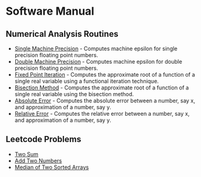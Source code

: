 # Software Manual

## Numerical Analysis Routines
* [Single Machine Precision](https://github.com/ParkerBywater718/ParkerBywater718.github.io/blob/master/software_manual/single_machine_precision.md) - Computes machine epsilon for single precision floating point numbers. 
* [Double Machine Precision](https://github.com/ParkerBywater718/ParkerBywater718.github.io/blob/master/software_manual/double_machine_precision.md) - Computes machine epsilon for double precision floating point numbers.
* [Fixed Point Iteration](https://github.com/ParkerBywater718/ParkerBywater718.github.io/blob/master/software_manual/fixed_point.md) - Computes the approximate root of a function of a single real variable using a functional iteration technique. 
* [Bisection Method](https://github.com/ParkerBywater718/ParkerBywater718.github.io/blob/master/software_manual/bisection.md) - Computes the approximate root of a function of a single real variable using the bisection method. 
* [Absolute Error](https://github.com/ParkerBywater718/ParkerBywater718.github.io/blob/master/software_manual/abs_err.md) - Computes the absolute error between a number, say x, and approximation of a number, say y. 
* [Relative Error](https://github.com/ParkerBywater718/ParkerBywater718.github.io/blob/master/software_manual/rel_err.md) - Computes the relative error between a number, say x, and approximation of a number, say y.

## Leetcode Problems
* [Two Sum](https://github.com/ParkerBywater718/ParkerBywater718.github.io/blob/master/software_manual/two_sum.md)
* [Add Two Numbers](https://github.com/ParkerBywater718/ParkerBywater718.github.io/blob/master/software_manual/add_two_numbers.md)
* [Median of Two Sorted Arrays](https://github.com/ParkerBywater718/ParkerBywater718.github.io/blob/master/software_manual/median_sorted_arrays.md)

